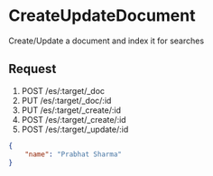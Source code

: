 # CreateUpdateDocument

Create/Update a document and index it for searches

## Request

1. POST /es/:target/_doc
1. PUT /es/:target/_doc/:id
1. PUT /es/:target/_create/:id
1. POST /es/:target/_create/:id
1. POST /es/:target/_update/:id

```json
{ 
    "name": "Prabhat Sharma" 
}
```

